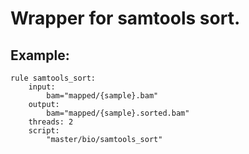 # Wrapper for samtools sort.

## Example:

```
rule samtools_sort:
    input:
        bam="mapped/{sample}.bam"
    output:
        bam="mapped/{sample}.sorted.bam"
    threads: 2
    script:
        "master/bio/samtools_sort"
```
